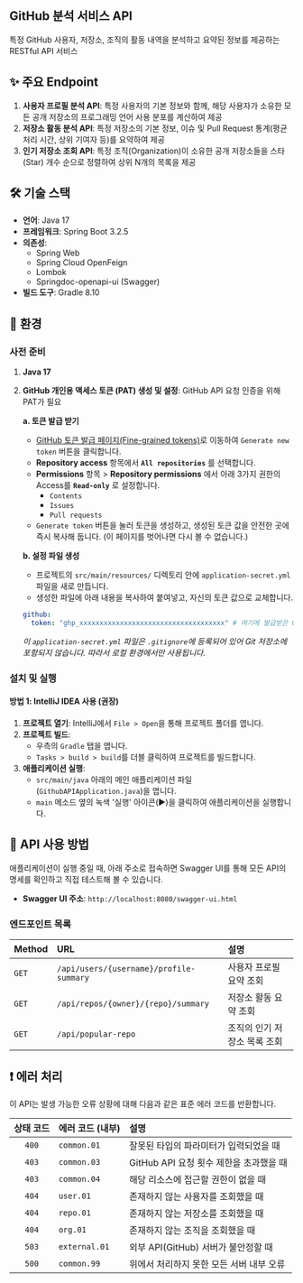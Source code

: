 ## GitHub 분석 서비스 API

특정 GitHub 사용자, 저장소, 조직의 활동 내역을 분석하고 요약된 정보를 제공하는 RESTful API 서비스

## ✨ 주요 Endpoint

1.  **사용자 프로필 분석 API**: 특정 사용자의 기본 정보와 함께, 해당 사용자가 소유한 모든 공개 저장소의 프로그래밍 언어 사용 분포를 계산하여 제공
2.  **저장소 활동 분석 API**: 특정 저장소의 기본 정보, 이슈 및 Pull Request 통계(평균 처리 시간, 상위 기여자 등)를 요약하여 제공
3.  **인기 저장소 조회 API**: 특정 조직(Organization)이 소유한 공개 저장소들을 스타(Star) 개수 순으로 정렬하여 상위 N개의 목록을 제공

## 🛠️ 기술 스택

* **언어**: Java 17
* **프레임워크**: Spring Boot 3.2.5
* **의존성**:
    * Spring Web
    * Spring Cloud OpenFeign
    * Lombok
    * Springdoc-openapi-ui (Swagger)
* **빌드 도구**: Gradle 8.10

## 🚀 환경

### 사전 준비


1.  **Java 17**
2.  **GitHub 개인용 액세스 토큰 (PAT) 생성 및 설정**: GitHub API 요청 인증을 위해 PAT가 필요

    **a. 토큰 발급 받기**
    * [GitHub 토큰 발급 페이지(Fine-grained tokens)](https://github.com/settings/tokens?type=beta)로 이동하여 `Generate new token` 버튼을 클릭합니다.
    * **Repository access** 항목에서 **`All repositories`** 를 선택합니다.
    * **Permissions** 항목 > **Repository permissions** 에서 아래 3가지 권한의 Access를 **`Read-only`** 로 설정합니다.
        * `Contents`
        * `Issues`
        * `Pull requests`
    * `Generate token` 버튼을 눌러 토큰을 생성하고, 생성된 토큰 값을 안전한 곳에 즉시 복사해 둡니다. (이 페이지를 벗어나면 다시 볼 수 없습니다.)

    **b. 설정 파일 생성**
    * 프로젝트의 `src/main/resources/` 디렉토리 안에 `application-secret.yml` 파일을 새로 만듭니다.
    * 생성한 파일에 아래 내용을 복사하여 붙여넣고, 자신의 토큰 값으로 교체합니다.

    ```yaml
    github:
      token: "ghp_xxxxxxxxxxxxxxxxxxxxxxxxxxxxxxxxxxxx" # 여기에 발급받은 GitHub PAT를 붙여넣으세요
    ```
    *이 `application-secret.yml` 파일은 `.gitignore`에 등록되어 있어 Git 저장소에 포함되지 않습니다. 따라서 로컬 환경에서만 사용됩니다.*

### 설치 및 실행

#### 방법 1: IntelliJ IDEA 사용 (권장)

1.  **프로젝트 열기**: IntelliJ에서 `File > Open`을 통해 프로젝트 폴더를 엽니다.
2.  **프로젝트 빌드**:
    * 우측의 `Gradle` 탭을 엽니다.
    * `Tasks > build > build`를 더블 클릭하여 프로젝트를 빌드합니다.
3.  **애플리케이션 실행**:
    * `src/main/java` 아래의 메인 애플리케이션 파일(`GithubAPIApplication.java`)을 엽니다.
    * `main` 메소드 옆의 녹색 '실행' 아이콘(▶)을 클릭하여 애플리케이션을 실행합니다.
## 📖 API 사용 방법

애플리케이션이 실행 중일 때, 아래 주소로 접속하면 Swagger UI를 통해 모든 API의 명세를 확인하고 직접 테스트해 볼 수 있습니다.

* **Swagger UI 주소**: `http://localhost:8080/swagger-ui.html`

### 엔드포인트 목록

| Method | URL | 설명 |
| :--- | :--- | :--- |
| `GET` | `/api/users/{username}/profile-summary` | 사용자 프로필 요약 조회 |
| `GET` | `/api/repos/{owner}/{repo}/summary` | 저장소 활동 요약 조회 |
| `GET` | `/api/popular-repo` | 조직의 인기 저장소 목록 조회 |

## ❗ 에러 처리

이 API는 발생 가능한 오류 상황에 대해 다음과 같은 표준 에러 코드를 반환합니다.

| 상태 코드 | 에러 코드 (내부) | 설명 |
| :---: | :--- | :--- |
| `400` | `common.01` | 잘못된 타입의 파라미터가 입력되었을 때 |
| `403` | `common.03` | GitHub API 요청 횟수 제한을 초과했을 때 |
| `403` | `common.04` | 해당 리소스에 접근할 권한이 없을 때 |
| `404` | `user.01` | 존재하지 않는 사용자를 조회했을 때 |
| `404` | `repo.01` | 존재하지 않는 저장소를 조회했을 때 |
| `404` | `org.01` | 존재하지 않는 조직을 조회했을 때 |
| `503` | `external.01` | 외부 API(GitHub) 서버가 불안정할 때 |
| `500` | `common.99` | 위에서 처리하지 못한 모든 서버 내부 오류 |
